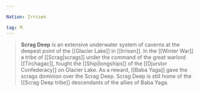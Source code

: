 ```yaml
---

Nation: Irrisen

tag: ⛏️
---
```


> **Scrag Deep** is an extensive underwater system of caverns at the deepest point of the [[Glacier Lake]] in [[Irrisen]].
> In the [[Winter War]] a tribe of [[Scrag|scrags]] under the command of the great warlord [[Tirchagac]], fought the [[Ship|longships]] of the [[Djurstor Confederacy]] on Glacier Lake. As a reward, [[Baba Yaga]] gave the scrags dominion over the Scrag Deep. Scrag Deep is still home of the [[Scrag Deep tribe]] descendants of the allies of Baba Yaga.








